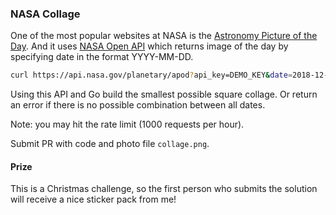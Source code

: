 ### NASA Collage

One of the most popular websites at NASA is the [Astronomy Picture of the Day](https://apod.nasa.gov/apod/astropix.html). And it uses [NASA Open API](https://api.nasa.gov/api.html#apod) which returns image of the day by specifying date in the format YYYY-MM-DD.

```bash
curl https://api.nasa.gov/planetary/apod?api_key=DEMO_KEY&date=2018-12-13
```

Using this API and Go build the smallest possible square collage. Or return an error if there is no possible combination between all dates.

Note: you may hit the rate limit (1000 requests per hour).

Submit PR with code and photo file `collage.png`.

#### Prize

This is a Christmas challenge, so the first person who submits the solution will receive a nice sticker pack from me!
